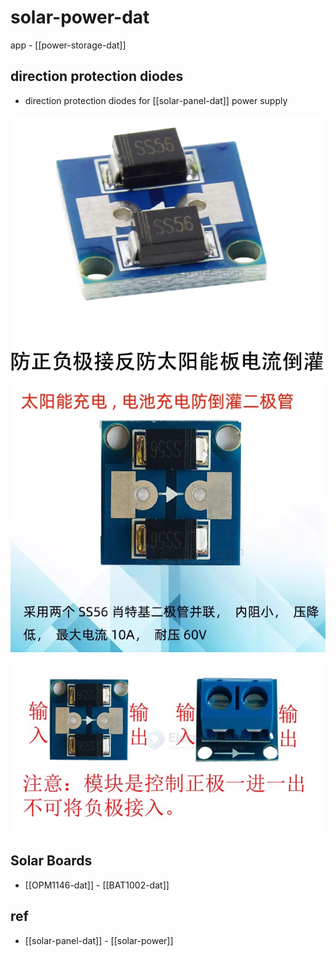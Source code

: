 
# solar-power-dat

app - [[power-storage-dat]]



## direction protection diodes

- direction protection diodes for [[solar-panel-dat]] power supply 

![](2024-01-24-16-10-06.png)

![](2024-01-24-16-11-57.png)

![](2024-01-24-16-12-15.png)


## Solar Boards 

- [[OPM1146-dat]] - [[BAT1002-dat]]



## ref 

- [[solar-panel-dat]] - [[solar-power]]